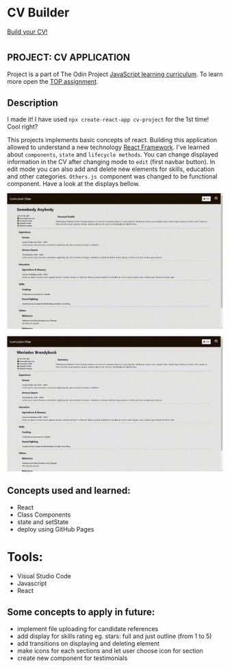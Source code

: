 # CV Builder

[Build your CV!](https://wblachut.github.io/react-project-cv/)

#

## PROJECT: CV APPLICATION

Project is a part of The Odin Project [JavaScript learning curriculum](https://www.theodinproject.com/courses/javascript). To learn more open the [TOP assignment](https://www.theodinproject.com/courses/javascript/lessons/cv-application).

## Description

I made it! I have used `npx create-react-app cv-project` for the 1st time! Cool right?

This projects implements basic concepts of react. Building this application allowed to understand a new technology [React Framework](https://reactjs.org/). I've learned about `components`, `state` and `lifecycle methods`. You can change displayed information in the CV after changing mode to `edit` (first navbar button). In edit mode you can also add and delete new elements for skills, education and other categories. `Others.js `component was changed to be functional component. Have a look at the displays bellow.

![](/public/cv1.gif)

![](/public/cv2.gif)

## Concepts used and learned:

- React
- Class Components
- state and setState
- deploy using GitHub Pages

# Tools:

- Visual Studio Code
- Javascript
- React

## Some concepts to apply in future:

- implement file uploading for candidate references
- add display for skills rating eg. stars: full and just outline (from 1 to 5)
- add transitions on displaying and deleting element
- make icons for each sections and let user choose icon for section
- create new component for testimonials
